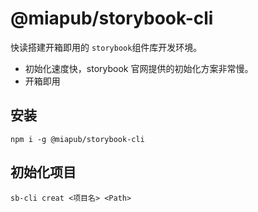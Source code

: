 # @miapub/storybook-cli

快读搭建开箱即用的 `storybook`组件库开发环境。

- 初始化速度快，storybook 官网提供的初始化方案非常慢。
- 开箱即用

## 安装

```shell
npm i -g @miapub/storybook-cli
```

## 初始化项目

```shell
sb-cli creat <项目名> <Path>
```
